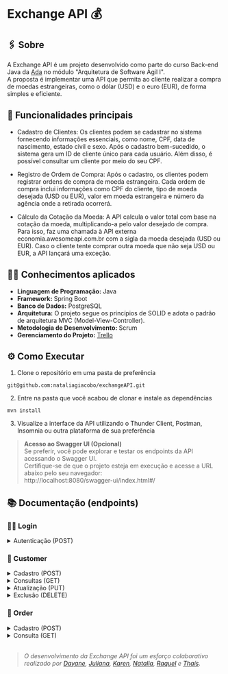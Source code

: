 # Exchange API 💰

## :paperclips: Sobre

A Exchange API é um projeto desenvolvido como parte do curso Back-end Java da [Ada](https://ada.tech/) no módulo "Arquitetura de Software Ágil I".<br>
A proposta é implementar uma API que permita ao cliente realizar a compra de moedas estrangeiras, como o dólar (USD) e o euro (EUR), de forma simples e eficiente.

## :pushpin: Funcionalidades principais

- Cadastro de Clientes: Os clientes podem se cadastrar no sistema fornecendo informações essenciais, como nome, CPF, data de nascimento, estado civil e sexo. Após o cadastro bem-sucedido, o sistema gera um ID de cliente único para cada usuário. Além disso, é possível consultar um cliente por meio do seu CPF.

- Registro de Ordem de Compra: Após o cadastro, os clientes podem registrar ordens de compra de moeda estrangeira. Cada ordem de compra inclui informações como CPF do cliente, tipo de moeda desejada (USD ou EUR), valor em moeda estrangeira e número da agência onde a retirada ocorrerá.

- Cálculo da Cotação da Moeda: A API calcula o valor total com base na cotação da moeda, multiplicando-a pelo valor desejado de compra. Para isso, faz uma chamada à API externa economia.awesomeapi.com.br com a sigla da moeda desejada (USD ou EUR). Caso o cliente tente comprar outra moeda que não seja USD ou EUR, a API lançará uma exceção.

## :man_technologist: Conhecimentos aplicados
- **Linguagem de Programação:** Java
- **Framework:** Spring Boot
- **Banco de Dados:** PostgreSQL
- **Arquitetura:** O projeto segue os princípios de SOLID e adota o padrão de arquitetura MVC (Model-View-Controller).
- **Metodologia de Desenvolvimento:** Scrum
- **Gerenciamento do Projeto:** [Trello](https://trello.com/invite/b/jqnSG2xM/ATTI843a6837490ea45d4e0395f3378b0bef3604D359/exchange-api-projeto-modulo-4-btgfaztech)

## ⚙️ Como Executar
1. Clone o repositório em uma pasta de preferência
  ```
  git@github.com:nataliagiacobo/exchangeAPI.git
  ```
2. Entre na pasta que você acabou de clonar e instale as dependências
  ```
  mvn install
  ```
3. Visualize a interface da API utilizando o Thunder Client, Postman, Insomnia ou outra plataforma de sua preferência <br>
> **Acesso ao Swagger UI (Opcional)** <br>
   Se preferir, você pode explorar e testar os endpoints da API acessando o Swagger UI. <br>
   Certifique-se de que o projeto esteja em execução e acesse a URL abaixo pelo seu navegador: <br>
   http://localhost:8080/swagger-ui/index.html#/

## 📚 Documentação (endpoints)

### :woman_technologist: Login
<details>
  <summary> Autenticação (POST) </summary>
    <br>

  | Método | Funcionalidade | URL |
  |---|---|---|
  | `POST` | Realiza o login de um cliente cadastrado | `http://localhost:8080/login`

  <details>
    <summary> A estrutura do body da requisição deverá seguir o padrão abaixo: </summary>

    {
      "cpf": "String",
      "password": "String"
    }
  
  </details>

  <details>
    <summary> Um exemplo de resposta bem-sucedida com <code>status 200</code> é: </summary>
    
    {
      "token": "eyJhbGciOiJIUzI1NiIsInR5cCI6IkpXVCJ9.eyJwYXlsb2FkIjp7ImlkIjo1LCJkaXNwbGF5TmFtZSI6InVzdWFyaW8gZGUgdGVzdGUiLCJlbWFpbCI6InRlc3RlQGVtYWlsLmNvbSIsImltYWdlIjoibnVsbCJ9LCJpYXQiOjE2MjAyNDQxODcsImV4cCI6MTYyMDY3NjE4N30.Roc4byj6mYakYqd9LTCozU1hd9k_Vw5IWKGL4hcCVG8"
    }

  </details>

   :x:&nbsp;&nbsp;A requisição irá falhar se as informações do usuário estiverem incorretas ou não houver cadastro prévio.<br>
  O endpoint retornará um erro <code>401</code> com a mensagem: <code>{ "Authentication failed. Please check your login information and try again." }</code><br>
</details>

### :bust_in_silhouette: Customer
<details>
  <summary> Cadastro (POST) </summary>
    <br>

  | Método | Funcionalidade | URL |
  |---|---|---|
  | `POST` | Realiza o cadastro do cliente no sistema | `http://localhost:8080/customer`

  > :warning: &nbsp;  _Os atributos "maritalStatus" e "sex" aceitam somente valores pré-estabelecidos_
  
  <details>
    <summary> A estrutura do body da requisição deverá seguir o padrão abaixo: </summary>
    
    {
      "name": "String",
      "cpf": "String", // 11 dígitos do CPF sem os separadores '12345678901'
      "birthDate": "Date", // Seguir o padrão 'YYYY-MM-DD'
      "maritalStatus": "MaritalStatus", // Valores possíveis: "SINGLE", "MARRIED", "DIVORCED", "WIDOWED"
      "sex": "Sex" // Valores possíveis: "MALE", "FEMALE", "OTHER"
      "password": "String"
    }
  
  </details>

  <details>
    <summary>  Um exemplo de resposta bem-sucedida com <code>status 200</code> é: </summary>

    {
      "id": 1
    }
    
  </details>

  :x:&nbsp;&nbsp;A requisição irá falhar se algum dos atributos não for preenchido corretamente ou esteja ausente.<br>
  O endpoint retornará um erro <code>400</code> com uma mensagem referente. Exemplo: <code>{ "Name is required" }</code><br>
</details>

<details>
  <summary> Consultas (GET) </summary>
    <br>

  | Método | Funcionalidade | URL |
  |---|---|---|
  | `GET` | Consulta todos os clientes cadastrados | `http://localhost:8080/customer`
  
  <details>
   <summary>  Um exemplo de resposta bem-sucedida com <code>status 200</code> é: </summary>
   
       [
         {
           "id": 1,
          "name": "Ana",
          "birthDate": "1990-05-15",
          "maritalStatus": "MARRIED",
          "sex": "FEMALE"
         },
         // Outros clientes...
       ]
       
  </details>
  :x:&nbsp;&nbsp;A requisição irá falhar se não houver, pelo menos, um cliente cadastrado.<br>
  O endpoint retornará um erro <code>400</code> com a mensagem: <code>{ "You must save a new customer first" }</code>
  <br><br>
  
  | Método | Funcionalidade | URL |
  |---|---|---|
  | `GET` | Realiza a consulta do cliente pelo seu cpf | `http://localhost:8080/customer/cpf/{cpf}`
  
  <details>
    <summary>  Um exemplo de resposta bem-sucedida com <code>status 200</code> é: </summary>
    
    {
      "id": 1,
      "name": "Ana",
      "birthDate": "1990-05-15",
      "maritalStatus": "MARRIED",
      "sex": "FEMALE"
    }
  
  </details>
  
  :x:&nbsp;&nbsp;A requisição irá falhar se o CPF utilizado para consulta não estiver associado a nenhum cliente cadastrado.<br>
  O endpoint retornará um erro <code>404</code> com a mensagem: <code>{ "CPF not found" }</code>
  <br>
</details>

  <details>
  <summary> Atualização (PUT) </summary>
    <br>

  | Método | Funcionalidade | URL |
  |---|---|---|
  | `PUT` | Atualiza as informações de um cliente existente | `http://localhost:8080/customer/{id}`
  
  <details>
    
  > :warning: &nbsp; _Qualquer atributo pode ser atualizado, porém todos devem ser escritos, mesmo quando não houver alteração_

  <summary> A estrutura do body da requisição deve seguir o padrão do exemplo abaixo: </summary>
  
    {
      "name": "Novo Nome da Cliente",
      "birthDate": "1990-05-15",
      "maritalStatus": "MARRIED",
      "sex": "FEMALE"
    }
  
  </details>
  
  <details>
    <summary>  Um exemplo de resposta bem-sucedida com <code>status 200</code> é: </summary>
  
    {
      "id": 1,
      "name": "Maria",
      "birthDate": "1990-05-15",
      "maritalStatus": "MARRIED",
      "sex": "FEMALE"
    }
  </details>

  :x:&nbsp;&nbsp; A requisição irá falhar se algum dos atributos não for preenchido corretamente ou esteja ausente.<br> 
  O endpoint retornará um erro <code>400</code> com uma mensagem referente. Exemplo: <code>{ "Cpf is required" }</code>
  <br>
</details>

<details>
  <summary> Exclusão (DELETE) </summary>
    <br>
  
  | Método | Funcionalidade | URL |
  |---|---|---|
  | `DELETE` | Remove um cliente existente | `http://localhost:8080/customer/{id}`
  
  -&nbsp;&nbsp;&nbsp;Para deletar um cliente, especifique o `id` desejado na URL, conforme mostrado acima. Não é necessário incluir um corpo de requisição, pois a ação de exclusão é baseada no `id` fornecido.
  
 :x:&nbsp;&nbsp;A requisição irá falhar se o ID não estiver associado a nenhum cliente cadastrado.<br> 
 O endpoint retornará um erro <code>404</code>
 </details>

### :currency_exchange: Order
<details>
  <summary> Cadastro (POST) </summary>
  <br>
  
  | Método | Funcionalidade | URL |
  |---|---|---|
  | `POST` | Realiza a ordem de compra da moeda desejada | `http://localhost:8080/order`
  
  > :warning: &nbsp; _O atributo "currency" aceita somente valores pré-estabelecidos_

  <details>
    <summary> A estrutura do body da requisição deverá seguir o padrão abaixo: </summary>
      
      {
        "cpf": "String",
        "currency": "String", // Valores possíveis: "USD" ou "EUR"
        "exchangeAmount": "BigDecimal",
        "bankBranch": "String"
      }
      
  </details>
  
  <details>
    <summary> Um exemplo de resposta bem-sucedida com <code>status 201</code> é: </summary>
    
      {
        "orderId": 1,
        "customerId": 1,
        "cpf": "43488428095",
        "currency": "EUR",
        "exchangeAmount": 100.0,
        "quotation": 6.5857,
        "operationCost": 658.57,
        "bankBranch": "7057"
        "orderTimestamp": "2021-08-27T16:11:23.866",
      }
        
  </details>
  
 :x:&nbsp;&nbsp;A requisição irá falhar se o campo <code>"currency"</code> não for um dos valores válidos ("USD" ou "EUR").<br>
 O endpoint retornará um erro <code>400</code> com a mensagem: <code>{ "Currency must be USD or EUR" }</code>
 <br>
</details>

<details>
  <summary>Consulta (GET)</summary>
  <br>

  | Método | Funcionalidade | URL |
  |---|---|---|
  | `GET` | Realiza a consulta das ordens de compra pelo cpf do cliente | `http://localhost:8080/order/cpf/{cpf}`
  
  <details>
    <summary>  Um exemplo de resposta bem-sucedida com <code>status 200</code> é: </summary>
    
    {
      "id": 1,
      "name": "Ana",
      "birthDate": "1990-05-15",
      "maritalStatus": "MARRIED",
      "sex": "FEMALE"
    }
  
  </details>

 :x:&nbsp;&nbsp;A requisição irá falhar se o CPF utilizado para consulta não estiver associado a nenhum cliente cadastrado.<br>
 O endpoint retornará um erro <code>404</code> com a mensagem: <code>{ "CPF not found" }</code>
 <br>
</details>
  <br>

> _O desenvolvimento da Exchange API foi um esforço colaborativo realizado por [Dayane](https://github.com/acdayane), [Juliana](https://github.com/julianaando), [Karen](https://github.com/karenCLima), [Natalia](https://github.com/nataliagiacobo), [Raquel](https://github.com/raquelpcarvalho) e [Thaís](https://github.com/tdthais)._
